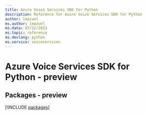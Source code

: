 ```yaml
---
title: Azure Voice Services SDK for Python
description: Reference for Azure Voice Services SDK for Python
author: lmazuel
ms.author: lmazuel
ms.data: 07/12/2023
ms.topic: reference
ms.devlang: python
ms.service: voiceservices
---
```

# Azure Voice Services SDK for Python - preview
## Packages - preview
[!INCLUDE [packages](voice-services-index.md)]